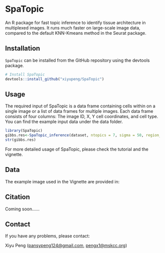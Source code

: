 SpaTopic
=======

An R package for fast topic inference to identify tissue architecture in multiplexed images.
It runs much faster on large-scale image data, compared to the default KNN-Kmeans method in the Seurat package.


## Installation

`SpaTopic` can be installed from the GitHub repository using the devtools package.

``` r
# Install SpaTopic
devtools::install_github("xiyupeng/SpaTopic")
```

## Usage

The required input of SpaTopic is a data frame containing cells within on a single image or a list of data frames for multiple images. Each data frame consists of four columns: The image ID, X, Y cell coordinates, and cell type. 
You can find the example input data under the data folder.

``` r
library(SpaTopic)
gibbs.res<-SpaTopic_inference(dataset, ntopics = 7, sigma = 50, region_radius = 400)
str(gibbs.res)
```

For more detailed usage of SpaTopic,
please check the tutorial and the vignette.


## Data

The example image used in the Vignette are provided in: 


## Citation

Coming soon......

## Contact

If you have any problems, please contact:

Xiyu Peng (pansypeng124@gmail.com, pengx1@mskcc.org)



